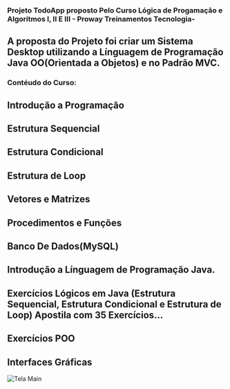 ### Projeto TodoApp proposto Pelo Curso Lógica de Progamação e Algorítmos I, II E III - Proway Treinamentos Tecnologia-

## A proposta do Projeto foi criar um Sistema Desktop utilizando a Línguagem de Programação Java OO(Orientada a Objetos) e no Padrão MVC.

### Contéudo do Curso: 
## Introdução a Programação
## Estrutura Sequencial
## Estrutura Condicional
## Estrutura de Loop
## Vetores e Matrizes
## Procedimentos e Funções
## Banco De Dados(MySQL)
## Introdução a Línguagem de Programação Java.
## Exercícios Lógicos em Java (Estrutura Sequencial, Estrutura Condicional e Estrutura de Loop) Apostila com 35 Exercícios...
## Exercícios POO
## Interfaces Gráficas

<img align="center" alt="Tela Main" src="https://prnt.sc/CZ3jdwyJA3zh"/>
